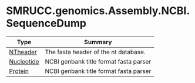 ﻿
# SMRUCC.genomics.Assembly.NCBI.SequenceDump

|Type|Summary|
|----|-------|
|[NTheader](./NTheader.md)|The fasta header of the nt database.|
|[Nucleotide](./Nucleotide.md)|NCBI genbank title format fasta parser|
|[Protein](./Protein.md)|NCBI genbank title format fasta parser|

